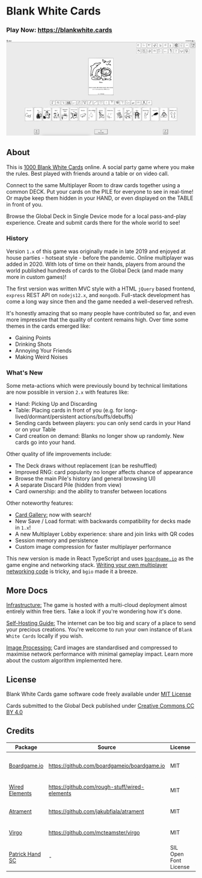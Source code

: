 # Blank White Cards
### Play Now: https://blankwhite.cards

![Gameplay](./docs/img/gameplay.png)

## About
This is [1000 Blank White Cards](https://en.wikipedia.org/wiki/1000_Blank_White_Cards) online. A social party game where you make the rules. Best played with friends around a table or on video call.

Connect to the same Multiplayer Room to draw cards together using a common DECK.
Put your cards on the PILE for everyone to see in real-time!
Or maybe keep them hidden in your HAND, or even displayed on the TABLE in front of you.

Browse the Global Deck in Single Device mode for a local pass-and-play experience.
Create and submit cards there for the whole world to see!

### History
Version `1.x` of this game was originally made in late 2019 and enjoyed at house parties - hotseat style - before the pandemic. Online multiplayer was added in 2020. With lots of time on their hands, players from around the world published hundreds of cards to the Global Deck (and made many more in custom games)!

The first version was written MVC style with a HTML `jQuery` based frontend, `express` REST API on `nodejs12.x`, and `mongodb`. Full-stack development has come a long way since then and the game needed a well-deserved refresh.

It's honestly amazing that so many people have contributed so far, and even more impressive that the quality of content remains high. Over time some themes in the cards emerged like:
- Gaining Points
- Drinking Shots
- Annoying Your Friends
- Making Weird Noises

### What's New
Some meta-actions which were previously bound by technical limitations are now possible in version `2.x` with features like:
- Hand: Picking Up and Discarding
- Table: Placing cards in front of you (e.g. for long-lived/dormant/persistent actions/buffs/debuffs)
- Sending cards between players: you can only send cards in your Hand or on your Table
- Card creation on demand: Blanks no longer show up randomly. New cards go into your hand.

Other quality of life improvements include:
- The Deck draws without replacement (can be reshuffled)
- Improved RNG: card popularity no longer affects chance of appearance
- Browse the main Pile's history (and general browsing UI)
- A separate Discard Pile (hidden from view)
- Card ownership: and the ability to transfer between locations

Other noteworthy features:
- [Card Gallery:](https://blankwhite.cards/card) now with search!
- New Save / Load format: with backwards compatibility for decks made in `1.x`!
- A new Multiplayer Lobby experience: share and join links with QR codes
- Session memory and persistence
- Custom image compression for faster multiplayer performance

This new version is made in React TypeScript and uses [`boardgame.io`](https://boardgame.io/) as the game engine and networking stack. [Writing your own multiplayer networking code](https://github.com/mcteamster/twinge?tab=readme-ov-file#twinge-service) is tricky, and `bgio` made it a breeze.

## More Docs
[Infrastructure:](./docs/cloud.md)
The game is hosted with a multi-cloud deployment almost entirely within free tiers.
Take a look if you're wondering how it's done.

[Self-Hosting Guide:](./docs/local.md)
The internet can be too big and scary of a place to send your precious creations.
You're welcome to run your own instance of `Blank White Cards` locally if you wish.

[Image Processing:](./docs/images.md)
Card images are standardised and compressed to maximise network performance with minimal gameplay impact. Learn more about the custom algorithm implemented here.

## License
Blank White Cards game software code freely available under [MIT License](./LICENSE.md)

Cards submitted to the Global Deck published under [Creative Commons CC BY 4.0](https://creativecommons.org/licenses/by/4.0/)

## Credits
Package | Source | License | Attribution
--- | --- | --- | ---
[Boardgame.io](https://boardgame.io/) | https://github.com/boardgameio/boardgame.io | MIT | Copyright (c) 2017 The boardgame.io Authors.
[Wired Elements](https://wiredjs.com/) | https://github.com/rough-stuff/wired-elements | MIT | Copyright (c) 2021 Preet Shihn
[Atrament](https://www.fiala.space/atrament/) | https://github.com/jakubfiala/atrament | MIT | Copyright 2024 Jakub Fiala
[Virgo](https://virgo.tonz.io/) | https://github.com/mcteamster/virgo | MIT | Copyright (c) 2025 mcteamster
[Patrick Hand SC](https://fonts.google.com/specimen/Patrick+Hand+SC/license) | - | SIL Open Font License | Copyright (c) 2010-2012 Patrick Wagesreiter